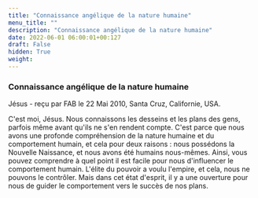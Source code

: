 ```yaml
---
title: "Connaissance angélique de la nature humaine"
menu_title: ""
description: "Connaissance angélique de la nature humaine"
date: 2022-06-01 06:00:01+00:127
draft: False
hidden: True
weight:
---
```

### Connaissance angélique de la nature humaine

Jésus - reçu par FAB le 22 Mai 2010, Santa Cruz, Californie, USA.

C'est moi, Jésus.
Nous connaissons les desseins et les plans des gens, parfois même avant qu'ils ne s'en rendent compte. C'est parce que nous avons une profonde compréhension de la nature humaine et du comportement humain, et cela pour deux raisons : nous possédons la Nouvelle Naissance, et nous avons été humains nous-mêmes. Ainsi, vous pouvez comprendre à quel point il est facile pour nous d'influencer le comportement humain.
L'élite du pouvoir a voulu l'empire, et cela, nous ne pouvons le contrôler. Mais dans cet état d'esprit, il y a une ouverture pour nous de guider le comportement vers le succès de nos plans.